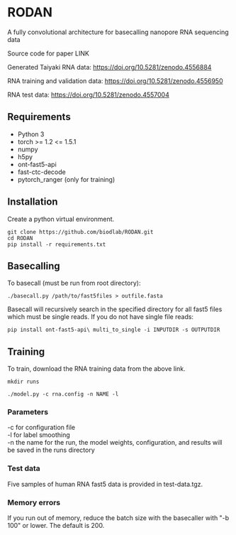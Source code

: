 # RODAN
A fully convolutional architecture for basecalling nanopore RNA sequencing data

Source code for paper LINK

Generated Taiyaki RNA data: https://doi.org/10.5281/zenodo.4556884

RNA training and validation data: https://doi.org/10.5281/zenodo.4556950

RNA test data: https://doi.org/10.5281/zenodo.4557004

## Requirements
* Python 3
* torch >= 1.2 <= 1.5.1
* numpy
* h5py
* ont-fast5-api
* fast-ctc-decode
* pytorch_ranger (only for training)

## Installation

Create a python virtual environment. 
```
git clone https://github.com/biodlab/RODAN.git
cd RODAN
pip install -r requirements.txt
```

## Basecalling

To basecall (must be run from root directory):

`./basecall.py /path/to/fast5files > outfile.fasta`

Basecall will recursively search in the specified directory for all fast5 files which must be single reads. If you do not have single file reads:

`pip install ont-fast5-api\
multi_to_single -i INPUTDIR -s OUTPUTDIR`

## Training

To train, download the RNA training data from the above link.

`mkdir runs`

`./model.py -c rna.config -n NAME -l`

### Parameters
-c for configuration file\
-l for label smoothing\
-n the name for the run, the model weights, configuration, and results will be saved in the runs directory

### Test data
Five samples of human RNA fast5 data is provided in test-data.tgz.

### Memory errors
If you run out of memory, reduce the batch size with the basecaller with "-b 100" or lower. The default is 200.
